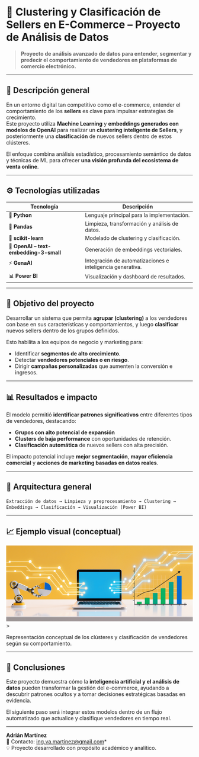 # 🧩 Clustering y Clasificación de Sellers en E-Commerce – Proyecto de Análisis de Datos

> **Proyecto de análisis avanzado de datos para entender, segmentar y predecir el comportamiento de vendedores en plataformas de comercio electrónico.**

---

## 🧠 Descripción general
En un entorno digital tan competitivo como el e-commerce, entender el comportamiento de los **sellers** es clave para impulsar estrategias de crecimiento.  
Este proyecto utiliza **Machine Learning** y **embeddings generados con modelos de OpenAI** para realizar un **clustering inteligente de Sellers**, y posteriormente una **clasificación** de nuevos sellers dentro de estos clústeres.  

El enfoque combina análisis estadístico, procesamiento semántico de datos y técnicas de ML para ofrecer **una visión profunda del ecosistema de venta online**.

---

## ⚙️ Tecnologías utilizadas

| Tecnología | Descripción |
|-------------|-------------|
| 🐍 **Python** | Lenguaje principal para la implementación. |
| 🧮 **Pandas** | Limpieza, transformación y análisis de datos. |
| 🤖 **scikit-learn** | Modelado de clustering y clasificación. |
| 🧠 **OpenAI – text-embedding-3-small** | Generación de embeddings vectoriales. |
| ⚡ **GenaAI** | Integración de automatizaciones e inteligencia generativa. |
| 📊 **Power BI** | Visualización y dashboard de resultados. |

---

## 🎯 Objetivo del proyecto
Desarrollar un sistema que permita **agrupar (clustering)** a los vendedores con base en sus características y comportamientos, y luego **clasificar** nuevos sellers dentro de los grupos definidos.  

Esto habilita a los equipos de negocio y marketing para:
- Identificar **segmentos de alto crecimiento**.  
- Detectar **vendedores potenciales o en riesgo**.  
- Dirigir **campañas personalizadas** que aumenten la conversión e ingresos.

---

## 📊 Resultados e impacto
El modelo permitió **identificar patrones significativos** entre diferentes tipos de vendedores, destacando:
- **Grupos con alto potencial de expansión**  
- **Clusters de baja performance** con oportunidades de retención.  
- **Clasificación automática** de nuevos sellers con alta precisión.  

El impacto potencial incluye **mejor segmentación**, **mayor eficiencia comercial** y **acciones de marketing basadas en datos reales**.

---

## 🧩 Arquitectura general

```
Extracción de datos → Limpieza y preprocesamiento → Clustering → Embeddings → Clasificación → Visualización (Power BI)
```

---

## 📈 Ejemplo visual (conceptual)

![](src/image/meli6.png)> 

Representación conceptual de los clústeres y clasificación de vendedores según su comportamiento.

---

## 🚀 Conclusiones
Este proyecto demuestra cómo la **inteligencia artificial y el análisis de datos** pueden transformar la gestión del e-commerce, ayudando a descubrir patrones ocultos y a tomar decisiones estratégicas basadas en evidencia.  

El siguiente paso será integrar estos modelos dentro de un flujo automatizado que actualice y clasifique vendedores en tiempo real.  

---


**Adrián Martínez**  
📧 Contacto: ing.va.martinez@gmail.com*  
💡 Proyecto desarrollado con propósito académico y analítico.
